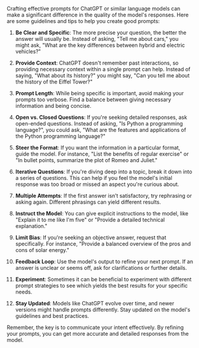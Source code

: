 Crafting effective prompts for ChatGPT or similar language models can make a significant difference in the quality of the model's responses. Here are some guidelines and tips to help you create good prompts:

1. **Be Clear and Specific**: The more precise your question, the better the answer will usually be. Instead of asking, "Tell me about cars," you might ask, "What are the key differences between hybrid and electric vehicles?"

2. **Provide Context**: ChatGPT doesn't remember past interactions, so providing necessary context within a single prompt can help. Instead of saying, "What about its history?" you might say, "Can you tell me about the history of the Eiffel Tower?"

3. **Prompt Length**: While being specific is important, avoid making your prompts too verbose. Find a balance between giving necessary information and being concise.

4. **Open vs. Closed Questions**: If you're seeking detailed responses, ask open-ended questions. Instead of asking, "Is Python a programming language?", you could ask, "What are the features and applications of the Python programming language?"

5. **Steer the Format**: If you want the information in a particular format, guide the model. For instance, "List the benefits of regular exercise" or "In bullet points, summarize the plot of Romeo and Juliet."

6. **Iterative Questions**: If you're diving deep into a topic, break it down into a series of questions. This can help if you feel the model's initial response was too broad or missed an aspect you're curious about.

7. **Multiple Attempts**: If the first answer isn’t satisfactory, try rephrasing or asking again. Different phrasings can yield different results.

8. **Instruct the Model**: You can give explicit instructions to the model, like "Explain it to me like I'm five" or "Provide a detailed technical explanation."

9. **Limit Bias**: If you're seeking an objective answer, request that specifically. For instance, "Provide a balanced overview of the pros and cons of solar energy."

10. **Feedback Loop**: Use the model's output to refine your next prompt. If an answer is unclear or seems off, ask for clarifications or further details.

11. **Experiment**: Sometimes it can be beneficial to experiment with different prompt strategies to see which yields the best results for your specific needs.

12. **Stay Updated**: Models like ChatGPT evolve over time, and newer versions might handle prompts differently. Stay updated on the model's guidelines and best practices.

Remember, the key is to communicate your intent effectively. By refining your prompts, you can get more accurate and detailed responses from the model.
